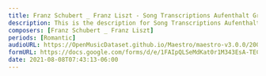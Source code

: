 ```yaml
---
title: Franz Schubert _ Franz Liszt - Song Transcriptions Aufenthalt Gretchen am Spinnrade Standchen von Shakespeare Der Erlkonig (1)
description: This is the description for Song Transcriptions Aufenthalt Gretchen am Spinnrade Standchen von Shakespeare Der Erlkonig by Franz Schubert _ Franz Liszt
composers: [Franz Schubert _ Franz Liszt]
periods: [Romantic]
audioURL: https://OpenMusicDataset.github.io/Maestro/maestro-v3.0.0/2004/MIDI-Unprocessed_XP_18_R1_2004_01-02_ORIG_MID--AUDIO_18_R1_2004_02_Track02_wav.midi
formURL: https://docs.google.com/forms/d/e/1FAIpQLSeMdKat0r1M343EsA-TEChFneUqBKyiTpBmrYq71GpeyrWJGw/viewform
date: 2021-08-08T07:43:13-06:00
---
```

